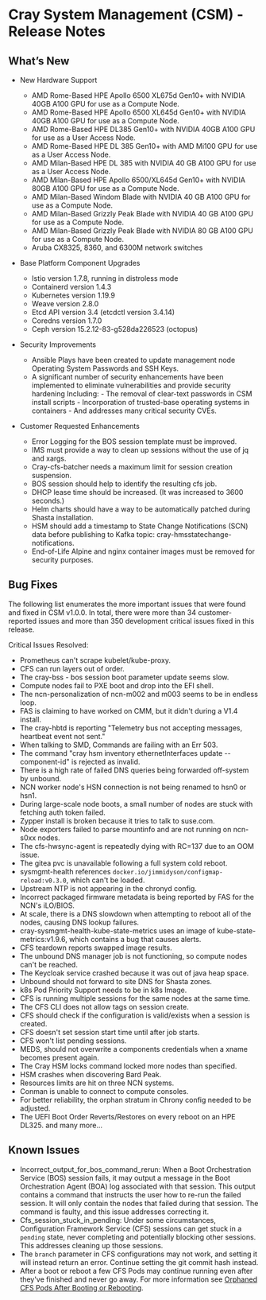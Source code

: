 # Cray System Management (CSM) - Release Notes

## What’s New
* New Hardware Support
  - AMD Rome-Based HPE Apollo 6500 XL675d Gen10+ with NVIDIA 40GB A100 GPU for use as a Compute Node.
  - AMD Rome-Based HPE Apollo 6500 XL645d Gen10+ with NVIDIA 40GB A100 GPU for use as a Compute Node.
  - AMD Rome-Based HPE DL385 Gen10+ with NVIDIA 40GB A100 GPU for use as a User Access Node.
  - AMD Rome-Based HPE DL 385 Gen10+ with AMD Mi100 GPU for use as a User Access Node.
  - AMD Milan-Based HPE DL 385 with NVIDIA 40 GB A100 GPU for use as a User Access Node.
  - AMD Milan-Based HPE Apollo 6500/XL645d Gen10+ with NVIDIA 80GB A100 GPU for use as a Compute Node.
  - AMD Milan-Based Windom Blade with NVIDIA 40 GB A100 GPU for use as a Compute Node.
  - AMD Milan-Based Grizzly Peak Blade with NVIDIA 40 GB A100 GPU for use as a Compute Node.
  - AMD Milan-Based Grizzly Peak Blade with NVIDIA 80 GB A100 GPU for use as a Compute Node.
  - Aruba CX8325, 8360, and 6300M network switches

* Base Platform Component Upgrades
  - Istio version 1.7.8, running in distroless mode
  - Containerd version 1.4.3
  - Kubernetes version 1.19.9
  - Weave version 2.8.0
  - Etcd API version 3.4 (etcdctl version 3.4.14)
  - Coredns version 1.7.0
  - Ceph version 15.2.12-83-g528da226523 (octopus)

* Security Improvements
  - Ansible Plays have been created to update management node Operating System Passwords and SSH Keys.
  - A significant number of security enhancements have been implemented to eliminate vulnerabilities and provide security hardening
    Including:
        - The removal of clear-text passwords in CSM install scripts
        - Incorporation of trusted-base operating systems in containers
        - And addresses many critical security CVEs.

* Customer Requested Enhancements
  - Error Logging for the BOS session template must be improved.
  - IMS must provide a way to clean up sessions without the use of jq and xargs.
  - Cray-cfs-batcher needs a maximum limit for session creation suspension.
  - BOS session should help to identify the resulting cfs job.
  - DHCP lease time should be increased. (It was increased to 3600 seconds.)
  - Helm charts should have a way to be automatically patched during Shasta installation.
  - HSM should add a timestamp to State Change Notifications (SCN) data before publishing to Kafka topic: cray-hmsstatechange-notifications.
  - End-of-Life Alpine and nginx container images must be removed for security purposes.

## Bug Fixes
The following list enumerates the more important issues that were found and fixed in CSM v1.0.0. In total, there were more than 34 customer-reported issues and more than 350 development critical issues fixed in this release.

Critical Issues Resolved:
* Prometheus can't scrape kubelet/kube-proxy.
* CFS can run layers out of order.
* The cray-bss - bos session boot parameter update seems slow.
* Compute nodes fail to PXE boot and drop into the EFI shell.
* The ncn-personalization of ncn-m002 and m003 seems to be in endless loop.
* FAS is claiming to have worked on CMM, but it didn't during a V1.4 install.
* The cray-hbtd is reporting "Telemetry bus not accepting messages, heartbeat event not sent."
* When talking to SMD, Commands are failing with an Err 503.
* The command "cray hsm inventory ethernetInterfaces update --component-id" is rejected as invalid.
* There is a high rate of failed DNS queries being forwarded off-system by unbound.
* NCN worker node's HSN connection is not being renamed to hsn0 or hsn1.
* During large-scale node boots, a small number of nodes are stuck with fetching auth token failed.
* Zypper install is broken because it tries to talk to suse.com.
* Node exporters failed to parse mountinfo and are not running on ncn-s0xx nodes.
* The cfs-hwsync-agent is repeatedly dying with RC=137 due to an OOM issue.
* The gitea pvc is unavailable following a full system cold reboot.
* sysmgmt-health references `docker.io/jimmidyson/configmap-reload:v0.3.0`, which can't be loaded.
* Upstream NTP is not appearing in the chronyd config.
* Incorrect packaged firmware metadata is being reported by FAS for the NCN's iLO/BIOS.
* At scale, there is a DNS slowdown when attempting to reboot all of the nodes, causing DNS lookup failures.
* cray-sysmgmt-health-kube-state-metrics uses an image of kube-state-metrics:v1.9.6, which contains a bug that causes alerts.
* CFS teardown reports swapped image results.
* The unbound DNS manager job is not functioning, so compute nodes can't be reached.
* The Keycloak service crashed because it was out of java heap space.
* Unbound should not forward to site DNS for Shasta zones.
* k8s Pod Priority Support needs to be in k8s Image.
* CFS is running multiple sessions for the same nodes at the same time.
* The CFS CLI does not allow tags on session create.
* CFS should check if the configuration is valid/exists when a session is created.
* CFS doesn't set session start time until after job starts.
* CFS won't list pending sessions.
* MEDS, should not overwrite a components credentials when a xname becomes present again.
* The Cray HSM locks command locked more nodes than specified.
* HSM crashes when discovering Bard Peak.
* Resources limits are hit on three NCN systems.
* Conman is unable to connect to compute consoles.
* For better reliability, the orphan stratum in Chrony config needed to be adjusted.
* The UEFI Boot Order Reverts/Restores on every reboot on an HPE DL325.
and many more...
        
## Known Issues
* Incorrect_output_for_bos_command_rerun: When a Boot Orchestration Service (BOS) session fails, it may output a message in the Boot Orchestration Agent (BOA) log associated with that session. This output contains a command that instructs the user how to re-run the failed session. It will only contain the nodes that failed during that session. The command is faulty, and this issue addresses correcting it.
* Cfs_session_stuck_in_pending: Under some circumstances, Configuration Framework Service (CFS) sessions can get stuck in a `pending` state, never completing and potentially blocking other sessions. This addresses cleaning up those sessions.
* The `branch` parameter in CFS configurations may not work, and setting it will instead return an error. Continue setting the git commit hash instead.
* After a boot or reboot a few CFS Pods may continue running even after they've finished and never go away. For more information see [Orphaned CFS Pods After Booting or Rebooting](troubleshooting/known_issues/orphaned_cfs_pods.md).
